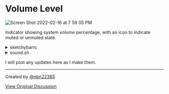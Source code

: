# Volume Level

![Screen Shot 2022-02-16 at 7 59 05 PM](https://user-images.githubusercontent.com/5347925/154383853-cc65bd2d-b496-4e23-ba51-f55574033686.png)

Indicator showing system volume percentage, with an icon to indicate muted or unmuted state. 

<details>
  <summary>sketchybarrc</summary>

  ```bash
sketchybar                 \
  --add item sound right     \
  --set sound                \
  update_freq=5              \
  icon.color=0xffd08770      \
  script="$PLUGINS/sound.sh"
  ```
</details>

<details>
  <summary>sound.sh</summary>

  ```bash
#!/usr/bin/env bash

VOLUME=$(osascript -e "output volume of (get volume settings)")
MUTED=$(osascript -e "output muted of (get volume settings)")

if [[ $MUTED != "false" ]]; then
  ICON="ﱝ"
else
  case ${VOLUME} in
    100) ICON="";;
    9[0-9]) ICON="";;
    8[0-9]) ICON="";;
    7[0-9]) ICON="";;
    6[0-9]) ICON="";;
    5[0-9]) ICON="";;
    4[0-9]) ICON="";;
    3[0-9]) ICON="";;
    2[0-9]) ICON="";;
    1[0-9]) ICON="";;
    [0-9]) ICON="";;
    *) ICON=""
  esac
fi

sketchybar -m \
  --set $NAME icon=$ICON \
  --set $NAME label="$VOLUME%"
  ```
</details>

I will post any updates here as I make them.

---

Created by [@nbn22385](https://github.com/nbn22385)

[View Original Discussion](https://github.com/FelixKratz/SketchyBar/discussions/12#discussioncomment-2192840)
